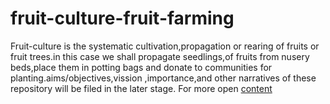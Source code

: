 # fruit-culture-fruit-farming
Fruit-culture is the systematic cultivation,propagation or rearing of fruits or fruit trees.in this case we shall propagate seedlings,of fruits from nusery beds,place them in potting bags and donate to communities for planting.aims/objectives,vission ,importance,and other narratives of these repository will be filed in the later stage.
For more open
[content](content.md)
